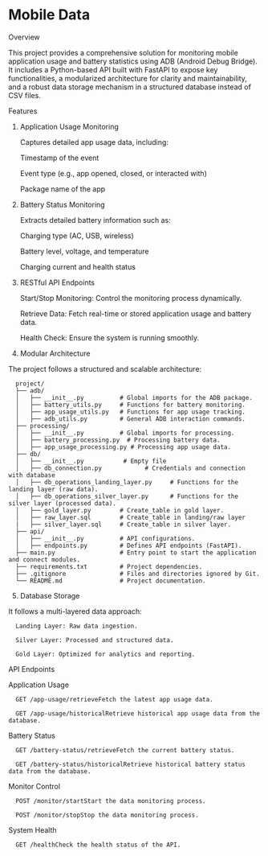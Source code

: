 # Mobile Data


Overview

This project provides a comprehensive solution for monitoring mobile application usage and battery statistics using ADB (Android Debug Bridge). It includes a Python-based API built with FastAPI to expose key functionalities, a modularized architecture for clarity and maintainability, and a robust data storage mechanism in a structured database instead of CSV files.

Features

1. Application Usage Monitoring

      Captures detailed app usage data, including:

      Timestamp of the event

      Event type (e.g., app opened, closed, or interacted with)

      Package name of the app

2. Battery Status Monitoring

      Extracts detailed battery information such as:

      Charging type (AC, USB, wireless)

      Battery level, voltage, and temperature

      Charging current and health status

3. RESTful API Endpoints

      Start/Stop Monitoring: Control the monitoring process dynamically.

      Retrieve Data: Fetch real-time or stored application usage and battery data.

      Health Check: Ensure the system is running smoothly.

4. Modular Architecture

The project follows a structured and scalable architecture:

      project/
      ├── adb/
      │   ├── __init__.py          # Global imports for the ADB package.
      │   ├── battery_utils.py     # Functions for battery monitoring.
      │   ├── app_usage_utils.py   # Functions for app usage tracking.
      │   ├── adb_utils.py         # General ADB interaction commands.
      ├── processing/
      │   ├── __init__.py          # Global imports for processing.
      │   ├── battery_processing.py  # Processing battery data.
      │   ├── app_usage_processing.py # Processing app usage data.
      ├── db/
      │   ├── __init__.py           # Empty file
      │   ├── db_connection.py            # Credentials and connection with database
      │   ├── db_operations_landing_layer.py     # Functions for the landing layer (raw data).
      │   ├── db_operations_silver_layer.py      # Functions for the silver layer (processed data).
      │   ├── gold_layer.py        # Create_table in gold layer.
      │   ├── raw_layer.sql        # Create_table in landing/raw layer 
      |   ├── silver_layer.sql     # Create_table in silver layer.
      ├── api/
      │   ├── __init__.py          # API configurations.
      │   ├── endpoints.py         # Defines API endpoints (FastAPI).
      ├── main.py                  # Entry point to start the application and connect modules.
      ├── requirements.txt         # Project dependencies.
      ├── .gitignore               # Files and directories ignored by Git.
      └── README.md                # Project documentation.

5. Database Storage

It follows a multi-layered data approach:

      Landing Layer: Raw data ingestion.

      Silver Layer: Processed and structured data.

      Gold Layer: Optimized for analytics and reporting.

API Endpoints

Application Usage

      GET /app-usage/retrieveFetch the latest app usage data.

      GET /app-usage/historicalRetrieve historical app usage data from the database.

Battery Status

      GET /battery-status/retrieveFetch the current battery status.

      GET /battery-status/historicalRetrieve historical battery status data from the database.

Monitor Control

      POST /monitor/startStart the data monitoring process.

      POST /monitor/stopStop the data monitoring process.

System Health

      GET /healthCheck the health status of the API.






